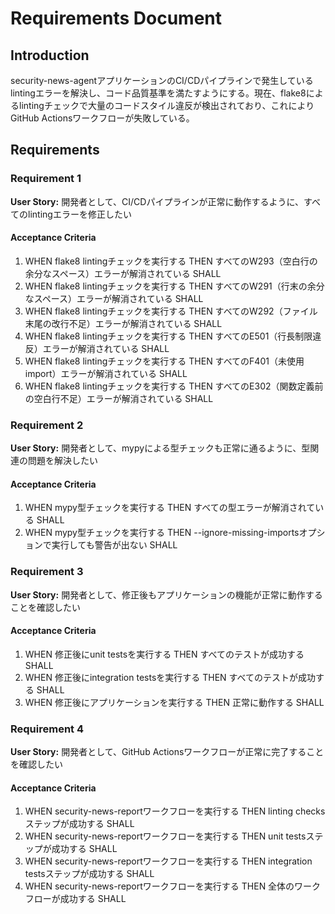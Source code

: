 # Requirements Document

## Introduction

security-news-agentアプリケーションのCI/CDパイプラインで発生しているlintingエラーを解決し、コード品質基準を満たすようにする。現在、flake8によるlintingチェックで大量のコードスタイル違反が検出されており、これによりGitHub Actionsワークフローが失敗している。

## Requirements

### Requirement 1

**User Story:** 開発者として、CI/CDパイプラインが正常に動作するように、すべてのlintingエラーを修正したい

#### Acceptance Criteria

1. WHEN flake8 lintingチェックを実行する THEN すべてのW293（空白行の余分なスペース）エラーが解消されている SHALL
2. WHEN flake8 lintingチェックを実行する THEN すべてのW291（行末の余分なスペース）エラーが解消されている SHALL
3. WHEN flake8 lintingチェックを実行する THEN すべてのW292（ファイル末尾の改行不足）エラーが解消されている SHALL
4. WHEN flake8 lintingチェックを実行する THEN すべてのE501（行長制限違反）エラーが解消されている SHALL
5. WHEN flake8 lintingチェックを実行する THEN すべてのF401（未使用import）エラーが解消されている SHALL
6. WHEN flake8 lintingチェックを実行する THEN すべてのE302（関数定義前の空白行不足）エラーが解消されている SHALL

### Requirement 2

**User Story:** 開発者として、mypyによる型チェックも正常に通るように、型関連の問題を解決したい

#### Acceptance Criteria

1. WHEN mypy型チェックを実行する THEN すべての型エラーが解消されている SHALL
2. WHEN mypy型チェックを実行する THEN --ignore-missing-importsオプションで実行しても警告が出ない SHALL

### Requirement 3

**User Story:** 開発者として、修正後もアプリケーションの機能が正常に動作することを確認したい

#### Acceptance Criteria

1. WHEN 修正後にunit testsを実行する THEN すべてのテストが成功する SHALL
2. WHEN 修正後にintegration testsを実行する THEN すべてのテストが成功する SHALL
3. WHEN 修正後にアプリケーションを実行する THEN 正常に動作する SHALL

### Requirement 4

**User Story:** 開発者として、GitHub Actionsワークフローが正常に完了することを確認したい

#### Acceptance Criteria

1. WHEN security-news-reportワークフローを実行する THEN linting checksステップが成功する SHALL
2. WHEN security-news-reportワークフローを実行する THEN unit testsステップが成功する SHALL
3. WHEN security-news-reportワークフローを実行する THEN integration testsステップが成功する SHALL
4. WHEN security-news-reportワークフローを実行する THEN 全体のワークフローが成功する SHALL

